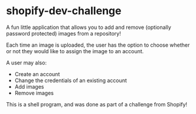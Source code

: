 # shopify-dev-challenge

A fun little application that allows you to add and remove (optionally password protected) images from a repository!

Each time an image is uploaded, the user has the option to choose whether or not they would like to assign the image to an account.

A user may also:

- Create an account
- Change the credentials of an existing account
- Add images
- Remove images

This is a shell program, and was done as part of a challenge from Shopify!
